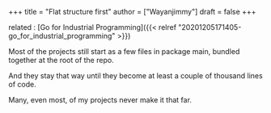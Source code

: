 +++
title = "Flat structure first"
author = ["Wayanjimmy"]
draft = false
+++

related
: [Go for Industrial Programming]({{< relref "20201205171405-go_for_industrial_programming" >}})

Most of the projects still start as a few files in package main, bundled together at the root of the repo.

And they stay that way until they become at least a couple of thousand lines of code.

Many, even most, of my projects never make it that far.
